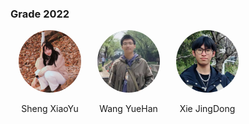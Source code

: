 ###  Grade 2022
<div style="display: flex; flex-wrap: wrap;">  
  <!-- 第一个人 -->  
  <div style="width: 25%; text-align: center;">  
    <img src="../../../images/7/本科/2022/沈笑宇.jpg" alt="闻智" style="border-radius: 50%; width: 100px; height: 100px;">  
    <p>Sheng XiaoYu</p> 
  </div>  
    
  <!-- 第二个人， -->  
  <div style="width: 25%; text-align: center;">  
    <img src="../../../images/7/本科/2022/王悦瀚.jpg" alt="曹艺译" style="border-radius: 50%; width: 100px; height: 100px;">  
    <p>Wang YueHan</p>    
  </div>  

  <div style="width: 25%; text-align: center;">  
    <img src="../../../images/7/本科/2022/谢璟栋.jpg" alt="宋研" style="border-radius: 50%; width: 100px; height: 100px;">  
    <p>Xie JingDong</p>  
  </div>
</div>